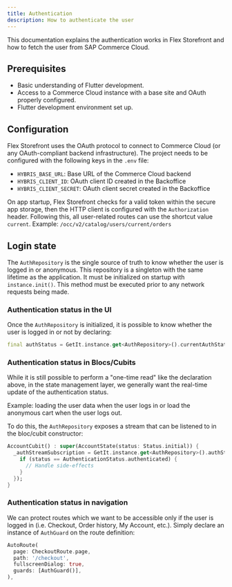 ```yaml
---
title: Authentication
description: How to authenticate the user
---
```


This documentation explains the authentication works in Flex Storefront and how to fetch the user from SAP Commerce Cloud.

## Prerequisites
- Basic understanding of Flutter development.
- Access to a Commerce Cloud instance with a base site and OAuth properly configured.
- Flutter development environment set up.

## Configuration

Flex Storefront uses the OAuth protocol to connect to Commerce Cloud (or any OAuth-compliant backend infrastructure). The project needs to be configured with the following keys in the `.env` file:

- `HYBRIS_BASE_URL`: Base URL of the Commerce Cloud backend
- `HYBRIS_CLIENT_ID`: OAuth client ID created in the Backoffice
- `HYBRIS_CLIENT_SECRET`: OAuth client secret created in the Backoffice

On app startup, Flex Storefront checks for a valid token within the secure app storage, then the HTTP client is configured with the `Authorization` header. Following this, all user-related routes can use the shortcut value `current`. Example: `/occ/v2/catalog/users/current/orders`

## Login state

The `AuthRepository` is the single source of truth to know whether the user is logged in or anonymous. This repository is a singleton with the same lifetime as the application. It must be initialized on startup with `instance.init()`. This method must be executed prior to any network requests being made.

### Authentication status in the UI

Once the `AuthRepository` is initialized, it is possible to know whether the user is logged in or not by declaring:

```dart
final authStatus = GetIt.instance.get<AuthRepository>().currentAuthStatus;
```

### Authentication status in Blocs/Cubits

While it is still possible to perform a "one-time read" like the declaration above, in the state management layer, we generally want the real-time update of the authentication status.

Example: loading the user data when the user logs in or load the anonymous cart when the user logs out.

To do this, the `AuthRepository` exposes a stream that can be listened to in the bloc/cubit constructor:

```dart
AccountCubit() : super(AccountState(status: Status.initial)) {
  _authStreamSubscription = GetIt.instance.get<AuthRepository>().authStatus.listen((status) {
    if (status == AuthenticationStatus.authenticated) {
      // Handle side-effects
    }
  });
}
```

### Authentication status in navigation

We can protect routes which we want to be accessible only if the user is logged in (i.e. Checkout, Order history, My Account, etc.). Simply declare an instance of `AuthGuard` on the route definition:

```dart
AutoRoute(
  page: CheckoutRoute.page,
  path: '/checkout',
  fullscreenDialog: true,
  guards: [AuthGuard()],
),
```
